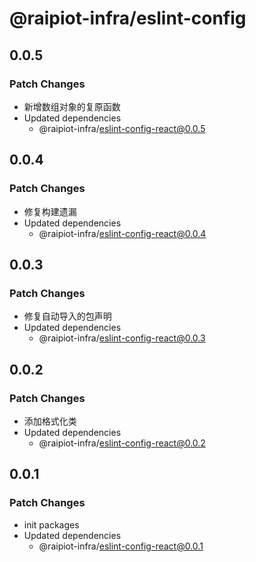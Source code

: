 # @raipiot-infra/eslint-config

## 0.0.5

### Patch Changes

- 新增数组对象的复原函数
- Updated dependencies
  - @raipiot-infra/eslint-config-react@0.0.5

## 0.0.4

### Patch Changes

- 修复构建遗漏
- Updated dependencies
  - @raipiot-infra/eslint-config-react@0.0.4

## 0.0.3

### Patch Changes

- 修复自动导入的包声明
- Updated dependencies
  - @raipiot-infra/eslint-config-react@0.0.3

## 0.0.2

### Patch Changes

- 添加格式化类
- Updated dependencies
  - @raipiot-infra/eslint-config-react@0.0.2

## 0.0.1

### Patch Changes

- init packages
- Updated dependencies
  - @raipiot-infra/eslint-config-react@0.0.1
